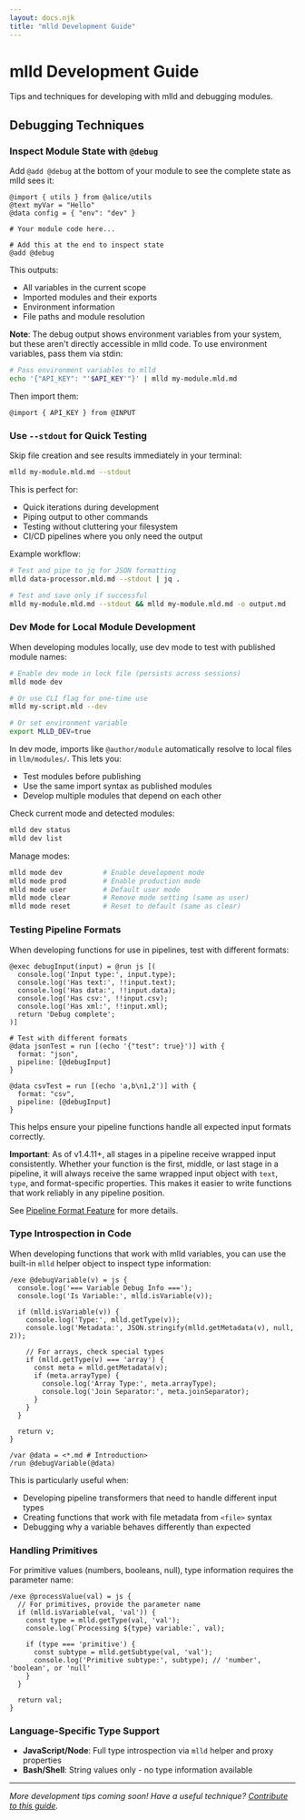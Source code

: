 ```yaml
---
layout: docs.njk
title: "mlld Development Guide"
---
```


# mlld Development Guide

Tips and techniques for developing with mlld and debugging modules.

## Debugging Techniques

### Inspect Module State with `@debug`

Add `@add @debug` at the bottom of your module to see the complete state as mlld sees it:

```mlld
@import { utils } from @alice/utils
@text myVar = "Hello"
@data config = { "env": "dev" }

# Your module code here...

# Add this at the end to inspect state
@add @debug
```

This outputs:
- All variables in the current scope
- Imported modules and their exports
- Environment information
- File paths and module resolution

**Note**: The debug output shows environment variables from your system, but these aren't directly accessible in mlld code. To use environment variables, pass them via stdin:

```bash
# Pass environment variables to mlld
echo '{"API_KEY": "'$API_KEY'"}' | mlld my-module.mld.md
```

Then import them:
```mlld
@import { API_KEY } from @INPUT
```

### Use `--stdout` for Quick Testing

Skip file creation and see results immediately in your terminal:

```bash
mlld my-module.mld.md --stdout
```

This is perfect for:
- Quick iterations during development
- Piping output to other commands
- Testing without cluttering your filesystem
- CI/CD pipelines where you only need the output

Example workflow:
```bash
# Test and pipe to jq for JSON formatting
mlld data-processor.mld.md --stdout | jq .

# Test and save only if successful
mlld my-module.mld.md --stdout && mlld my-module.mld.md -o output.md
```

### Dev Mode for Local Module Development

When developing modules locally, use dev mode to test with published module names:

```bash
# Enable dev mode in lock file (persists across sessions)
mlld mode dev

# Or use CLI flag for one-time use
mlld my-script.mld --dev

# Or set environment variable
export MLLD_DEV=true
```

In dev mode, imports like `@author/module` automatically resolve to local files in `llm/modules/`. This lets you:
- Test modules before publishing
- Use the same import syntax as published modules
- Develop multiple modules that depend on each other

Check current mode and detected modules:
```bash
mlld dev status
mlld dev list
```

Manage modes:
```bash
mlld mode dev          # Enable development mode
mlld mode prod         # Enable production mode  
mlld mode user         # Default user mode
mlld mode clear        # Remove mode setting (same as user)
mlld mode reset        # Reset to default (same as clear)
```

### Testing Pipeline Formats

When developing functions for use in pipelines, test with different formats:

```mlld
@exec debugInput(input) = @run js [(
  console.log('Input type:', input.type);
  console.log('Has text:', !!input.text);
  console.log('Has data:', !!input.data);
  console.log('Has csv:', !!input.csv);
  console.log('Has xml:', !!input.xml);
  return 'Debug complete';
)]

# Test with different formats
@data jsonTest = run [(echo '{"test": true}')] with { 
  format: "json", 
  pipeline: [@debugInput] 
}

@data csvTest = run [(echo 'a,b\n1,2')] with { 
  format: "csv", 
  pipeline: [@debugInput] 
}
```

This helps ensure your pipeline functions handle all expected input formats correctly. 

**Important**: As of v1.4.11+, all stages in a pipeline receive wrapped input consistently. Whether your function is the first, middle, or last stage in a pipeline, it will always receive the same wrapped input object with `text`, `type`, and format-specific properties. This makes it easier to write functions that work reliably in any pipeline position.

See [Pipeline Format Feature](pipeline.md#pipeline-format-feature) for more details.


### Type Introspection in Code

When developing functions that work with mlld variables, you can use the built-in `mlld` helper object to inspect type information:

```mlld
/exe @debugVariable(v) = js {
  console.log('=== Variable Debug Info ===');
  console.log('Is Variable:', mlld.isVariable(v));
  
  if (mlld.isVariable(v)) {
    console.log('Type:', mlld.getType(v));
    console.log('Metadata:', JSON.stringify(mlld.getMetadata(v), null, 2));
    
    // For arrays, check special types
    if (mlld.getType(v) === 'array') {
      const meta = mlld.getMetadata(v);
      if (meta.arrayType) {
        console.log('Array Type:', meta.arrayType);
        console.log('Join Separator:', meta.joinSeparator);
      }
    }
  }
  
  return v;
}

/var @data = <*.md # Introduction>
/run @debugVariable(@data)
```

This is particularly useful when:
- Developing pipeline transformers that need to handle different input types
- Creating functions that work with file metadata from `<file>` syntax
- Debugging why a variable behaves differently than expected

### Handling Primitives

For primitive values (numbers, booleans, null), type information requires the parameter name:

```mlld
/exe @processValue(val) = js {
  // For primitives, provide the parameter name
  if (mlld.isVariable(val, 'val')) {
    const type = mlld.getType(val, 'val');
    console.log(`Processing ${type} variable:`, val);
    
    if (type === 'primitive') {
      const subtype = mlld.getSubtype(val, 'val');
      console.log('Primitive subtype:', subtype); // 'number', 'boolean', or 'null'
    }
  }
  
  return val;
}
```

### Language-Specific Type Support

- **JavaScript/Node**: Full type introspection via `mlld` helper and proxy properties
- **Bash/Shell**: String values only - no type information available

---

*More development tips coming soon! Have a useful technique? [Contribute to this guide](../CONTRIBUTING.md).*